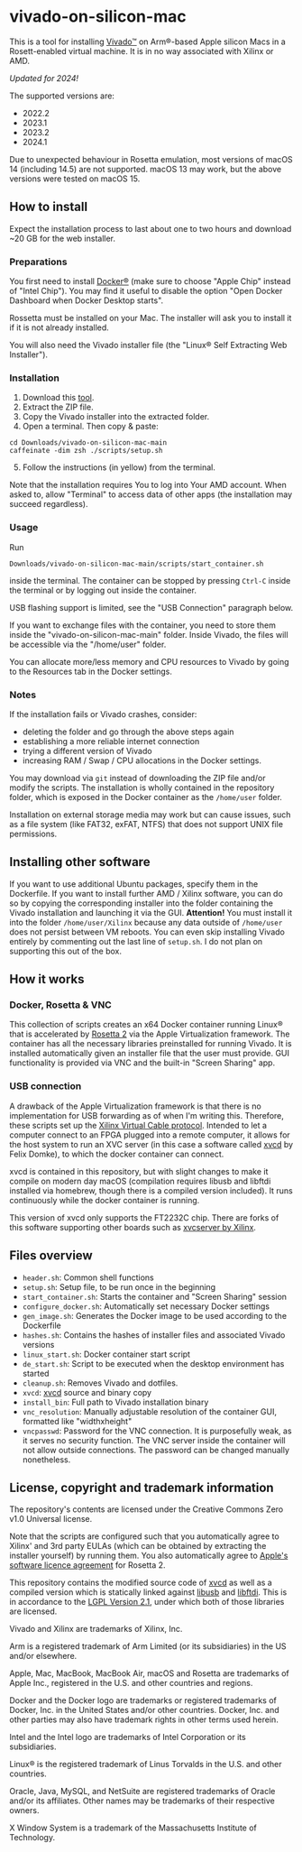 # vivado-on-silicon-mac
This is a tool for installing [Vivado™](https://www.xilinx.com/support/download/index.html/content/xilinx/en/downloadNav/vivado-design-tools.html) on Arm®-based Apple silicon Macs in a Rosett-enabled virtual machine. It is in no way associated with Xilinx or AMD.

*Updated for 2024!*

The supported versions are:
- 2022.2
- 2023.1
- 2023.2
- 2024.1

Due to unexpected behaviour in Rosetta emulation, most versions of macOS 14 (including 14.5) are not supported. macOS 13 may work, but the above versions were tested on macOS 15.

## How to install
Expect the installation process to last about one to two hours and download ~20 GB for the web installer.

### Preparations
You first need to install [Docker®](https://www.docker.com/products/docker-desktop/) (make sure to choose "Apple Chip" instead of "Intel Chip"). You may find it useful to disable the option "Open Docker Dashboard when Docker Desktop starts".

Rossetta must be installed on your Mac. The installer will ask you to install it if it is not already installed.

You will also need the Vivado installer file (the "Linux® Self Extracting Web Installer").


### Installation
1. Download this [tool](https://github.com/ichi4096/vivado-on-silicon-mac/archive/refs/heads/main.zip).
2. Extract the ZIP file.
3. Copy the Vivado installer into the extracted folder.
4. Open a terminal. Then copy & paste:
```
cd Downloads/vivado-on-silicon-mac-main
caffeinate -dim zsh ./scripts/setup.sh
```
5. Follow the instructions (in yellow) from the terminal.

Note that the installation requires You to log into Your AMD account. When asked to, allow "Terminal" to access data of other apps (the installation may succeed regardless).

### Usage
Run
```
Downloads/vivado-on-silicon-mac-main/scripts/start_container.sh
```
inside the terminal. The container can be stopped by pressing `Ctrl-C` inside the terminal or by logging out inside the container.

USB flashing support is limited, see the "USB Connection" paragraph below.

If you want to exchange files with the container, you need to store them inside the "vivado-on-silicon-mac-main" folder. Inside Vivado, the files will be accessible via the "/home/user" folder.

You can allocate more/less memory and CPU resources to Vivado by going to the Resources tab in the Docker settings.

### Notes

If the installation fails or Vivado crashes, consider:
- deleting the folder and go through the above steps again
- establishing a more reliable internet connection
- trying a different version of Vivado
- increasing RAM / Swap / CPU allocations in the Docker settings.

You may download via `git` instead of downloading the ZIP file and/or modify the scripts. The installation is wholly contained in the repository folder, which is exposed in the Docker container as the `/home/user` folder.

Installation on external storage media may work but can cause issues, such as a file system (like FAT32, exFAT, NTFS) that does not support UNIX file permissions.

## Installing other software
If you want to use additional Ubuntu packages, specify them in the Dockerfile. If you want to install further AMD / Xilinx software, you can do so by copying the corresponding installer into the folder containing the Vivado installation and launching it via the GUI. __Attention!__ You must install it into the folder `/home/user/Xilinx` because any data outside of `/home/user` does not persist between VM reboots. You can even skip installing Vivado entirely by commenting out the last line of `setup.sh`. I do not plan on supporting this out of the box.

## How it works
### Docker, Rosetta & VNC
This collection of scripts creates an x64 Docker container running Linux® that is accelerated by [Rosetta 2](https://developer.apple.com/documentation/apple-silicon/about-the-rosetta-translation-environment) via the Apple Virtualization framework. The container has all the necessary libraries preinstalled for running Vivado. It is installed automatically given an installer file that the user must provide. GUI functionality is provided via VNC and the built-in "Screen Sharing" app.

### USB connection
A drawback of the Apple Virtualization framework is that there is no implementation for USB forwarding as of when I'm writing this. Therefore, these scripts set up the [Xilinx Virtual Cable protocol](https://xilinx-wiki.atlassian.net/wiki/spaces/A/pages/644579329/Xilinx+Virtual+Cable). Intended to let a computer connect to an FPGA plugged into a remote computer, it allows for the host system to run an XVC server (in this case a software called [xvcd](https://github.com/tmbinc/xvcd) by Felix Domke), to which the docker container can connect.

xvcd is contained in this repository, but with slight changes to make it compile on modern day macOS (compilation requires libusb and libftdi installed via homebrew, though there is a compiled version included). It runs continuously while the docker container is running.

This version of xvcd only supports the FT2232C chip. There are forks of this software supporting other boards such as [xvcserver by Xilinx](https://github.com/Xilinx/XilinxVirtualCable).

## Files overview
- `header.sh`: Common shell functions
- `setup.sh`: Setup file, to be run once in the beginning
- `start_container.sh`: Starts the container and "Screen Sharing" session
- `configure_docker.sh`: Automatically set necessary Docker settings
- `gen_image.sh`: Generates the Docker image to be used according to the Dockerfile
- `hashes.sh`: Contains the hashes of installer files and associated Vivado versions
- `linux_start.sh`: Docker container start script
- `de_start.sh`: Script to be executed when the desktop environment has started
- `cleanup.sh`: Removes Vivado and dotfiles.
- `xvcd`: [xvcd](https://github.com/tmbinc/xvcd) source and binary copy
- `install_bin`: Full path to Vivado installation binary
- `vnc_resolution`: Manually adjustable resolution of the container GUI, formatted like "widthxheight"
- `vncpasswd`: Password for the VNC connection. It is purposefully weak, as it serves no security function. The VNC server inside the container will not allow outside connections. The password can be changed manually nonetheless.

## License, copyright and trademark information
The repository's contents are licensed under the Creative Commons Zero v1.0 Universal license.

Note that the scripts are configured such that you automatically agree to Xilinx' and 3rd party EULAs (which can be obtained by extracting the installer yourself) by running them. You also automatically agree to [Apple's software licence agreement](https://www.apple.com/legal/sla/) for Rosetta 2.

This repository contains the modified source code of [xvcd](https://github.com/tmbinc/xvcd) as well as a compiled version which is statically linked against [libusb](https://libusb.info/) and [libftdi](https://www.intra2net.com/en/developer/libftdi/). This is in accordance to the [LGPL Version 2.1](https://www.gnu.org/licenses/old-licenses/lgpl-2.1.html), under which both of those libraries are licensed.

Vivado and Xilinx are trademarks of Xilinx, Inc.

Arm is a registered trademark of Arm Limited (or its subsidiaries) in the US and/or elsewhere.

Apple, Mac, MacBook, MacBook Air, macOS and Rosetta are trademarks of Apple Inc., registered in the U.S. and other countries and regions.

Docker and the Docker logo are trademarks or registered trademarks of Docker, Inc. in the United States and/or other countries. Docker, Inc. and other parties may also have trademark rights in other terms used herein.

Intel and the Intel logo are trademarks of Intel Corporation or its subsidiaries.

Linux® is the registered trademark of Linus Torvalds in the U.S. and other countries.

Oracle, Java, MySQL, and NetSuite are registered trademarks of Oracle and/or its affiliates. Other names may be trademarks of their respective owners.

X Window System is a trademark of the Massachusetts Institute of Technology.
